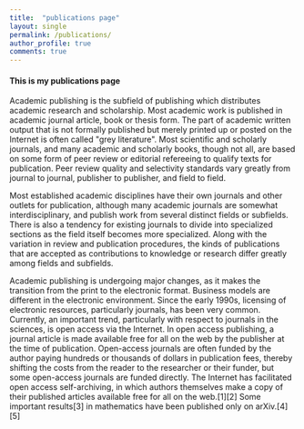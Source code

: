 ```yaml
---
title:  "publications page"
layout: single
permalink: /publications/
author_profile: true
comments: true
---
```


#### This is my publications page

Academic publishing is the subfield of publishing which distributes academic research and scholarship. Most academic work is published in academic journal article, book or thesis form. The part of academic written output that is not formally published but merely printed up or posted on the Internet is often called "grey literature". Most scientific and scholarly journals, and many academic and scholarly books, though not all, are based on some form of peer review or editorial refereeing to qualify texts for publication. Peer review quality and selectivity standards vary greatly from journal to journal, publisher to publisher, and field to field.

Most established academic disciplines have their own journals and other outlets for publication, although many academic journals are somewhat interdisciplinary, and publish work from several distinct fields or subfields. There is also a tendency for existing journals to divide into specialized sections as the field itself becomes more specialized. Along with the variation in review and publication procedures, the kinds of publications that are accepted as contributions to knowledge or research differ greatly among fields and subfields.

Academic publishing is undergoing major changes, as it makes the transition from the print to the electronic format. Business models are different in the electronic environment. Since the early 1990s, licensing of electronic resources, particularly journals, has been very common. Currently, an important trend, particularly with respect to journals in the sciences, is open access via the Internet. In open access publishing, a journal article is made available free for all on the web by the publisher at the time of publication. Open-access journals are often funded by the author paying hundreds or thousands of dollars in publication fees, thereby shifting the costs from the reader to the researcher or their funder, but some open-access journals are funded directly. The Internet has facilitated open access self-archiving, in which authors themselves make a copy of their published articles available free for all on the web.[1][2] Some important results[3] in mathematics have been published only on arXiv.[4][5]